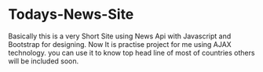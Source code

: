 # Todays-News-Site
Basically this is a very Short Site using News Api with Javascript and Bootstrap for designing.
Now It is practise project for me using AJAX technology.
you can use it to know top head line of most of countries others will be included soon.

